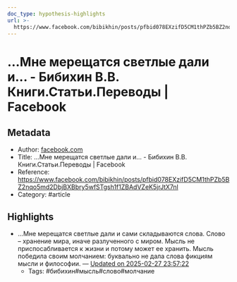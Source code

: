 ```yaml
---
doc_type: hypothesis-highlights
url: >-
  https://www.facebook.com/bibikhin/posts/pfbid078EXzifD5CM1thPZb5BZ2nqo5md2DbjBXBbry5wfSTgsh1f1ZBAdVZeK5jrJtX7nl
---
```

# …Мне мерещатся светлые дали и... - Бибихин В.В. Книги.Статьи.Переводы | Facebook

## Metadata
- Author: [facebook.com]()
- Title: …Мне мерещатся светлые дали и... - Бибихин В.В. Книги.Статьи.Переводы | Facebook
- Reference: https://www.facebook.com/bibikhin/posts/pfbid078EXzifD5CM1thPZb5BZ2nqo5md2DbjBXBbry5wfSTgsh1f1ZBAdVZeK5jrJtX7nl
- Category: #article

## Highlights
- …Мне мерещатся светлые дали и сами складываются слова. Слово – хранение мира, иначе разлученного с миром. Мысль не приспосабливается к жизни и потому может ее хранить. Мысль победила своим молчанием: буквально не дала слова фикциям мысли и философии. — [Updated on 2025-02-27 23:57:22](https://hyp.is/cIcUxPVNEe-P_3MERIt2ww/www.facebook.com/bibikhin/posts/pfbid078EXzifD5CM1thPZb5BZ2nqo5md2DbjBXBbry5wfSTgsh1f1ZBAdVZeK5jrJtX7nl)
   - Tags: #бибихин#мысль#слово#молчание
